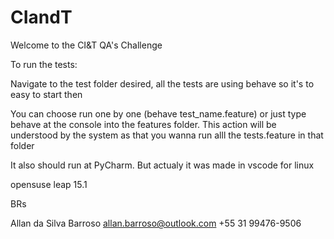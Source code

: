 # CIandT


Welcome to the CI&T QA's Challenge

To run the tests:

Navigate to the test folder desired, all the tests are using behave
so it's to easy to start then

You can choose run one by one (behave test_name.feature) or just 
type behave at the console into the features folder.
This action will be understood by the system as that you wanna run 
alll the tests.feature in that folder

It also should run at PyCharm.
But actualy it was made in vscode for linux

opensuse leap 15.1


BRs

Allan da Silva Barroso
allan.barroso@outlook.com
+55 31 99476-9506
